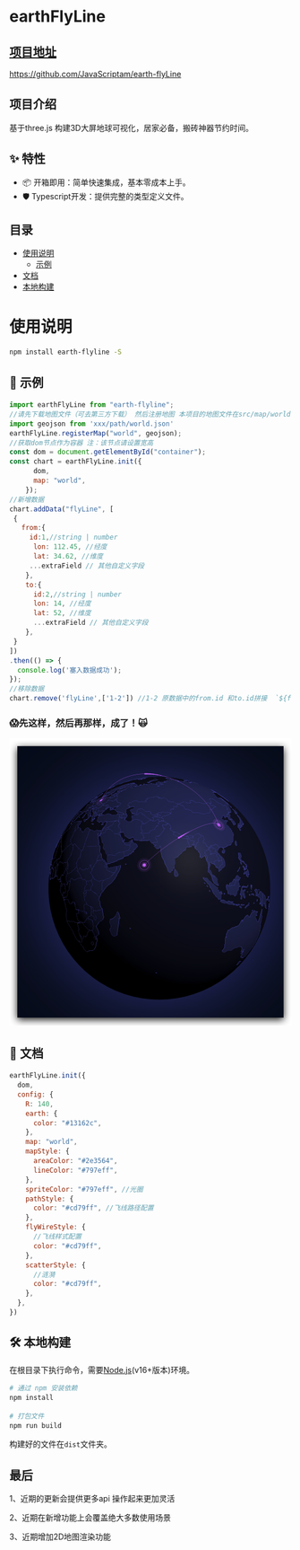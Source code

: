 # earthFlyLine
## [项目地址](#https://github.com/JavaScriptam/earth-flyLine)
https://github.com/JavaScriptam/earth-flyLine

## 项目介绍

基于three.js 构建3D大屏地球可视化，居家必备，搬砖神器节约时间。

## ✨ 特性

+ 📦 开箱即用：简单快速集成，基本零成本上手。
+ 🛡 Typescript开发：提供完整的类型定义文件。

## 目录

- [使用说明](#使用说明)
  - [示例](#-示例)
- [文档](#-文档)
- [本地构建](#-本地构建)


# 使用说明

```bash
npm install earth-flyline -S
```



## 🐸 示例

```javascript
import earthFlyLine from "earth-flyline";
//请先下载地图文件（可去第三方下载） 然后注册地图 本项目的地图文件在src/map/world
import geojson from 'xxx/path/world.json'
earthFlyLine.registerMap("world", geojson);
//获取dom节点作为容器 注：该节点请设置宽高
const dom = document.getElementById("container");
const chart = earthFlyLine.init({
      dom,
      map: "world",
    });
//新增数据
chart.addData("flyLine", [
 {
   from:{
     id:1,//string | number
      lon: 112.45, //经度
      lat: 34.62, //维度
     ...extraField // 其他自定义字段
    },
    to:{
      id:2,//string | number
      lon: 14, //经度
      lat: 52, //维度
      ...extraField // 其他自定义字段
    },
 }
])
.then(() => {
  console.log('塞入数据成功');
});
//移除数据
chart.remove('flyLine',['1-2']) //1-2 原数据中的from.id 和to.id拼接  `${from.id}-${to.id}`
```



### 😱先这样，然后再那样，成了！🙀

![image-20230522204834295](markdownImage/earth.png)

## 📄 文档
```javascript
earthFlyLine.init({
  dom,
  config: {
    R: 140,
    earth: {
      color: "#13162c",
    },
    map: "world",
    mapStyle: {
      areaColor: "#2e3564",
      lineColor: "#797eff",
    },
    spriteColor: "#797eff", //光圈
    pathStyle: {
      color: "#cd79ff", //飞线路径配置
    },
    flyWireStyle: {
      //飞线样式配置
      color: "#cd79ff",
    },
    scatterStyle: {
      //涟漪
      color: "#cd79ff",
    },
  },
})

```



## 🛠️ 本地构建
在根目录下执行命令，需要[Node.js](https://nodejs.org)(v16+版本)环境。
```bash
# 通过 npm 安装依赖
npm install

# 打包文件
npm run build
```
构建好的文件在`dist`文件夹。

## 最后
1、近期的更新会提供更多api 操作起来更加灵活

2、近期在新增功能上会覆盖绝大多数使用场景

3、近期增加2D地图渲染功能



